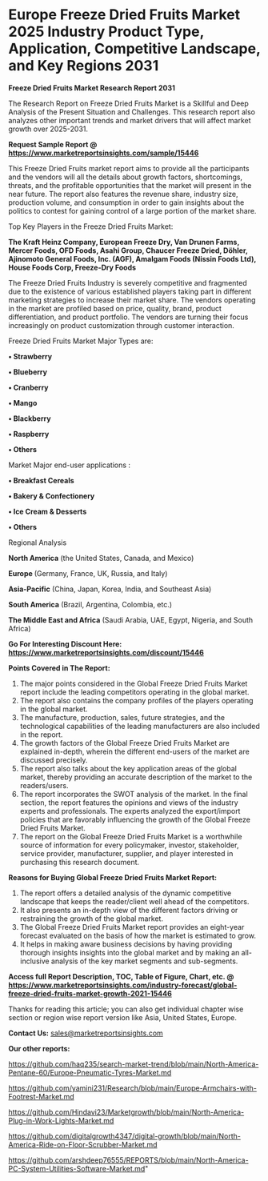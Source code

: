 # Europe Freeze Dried Fruits Market 2025 Industry Product Type, Application, Competitive Landscape, and Key Regions 2031

<strong>Freeze Dried Fruits Market Research Report 2031</strong>

The Research Report on Freeze Dried Fruits Market is a Skillful and Deep Analysis of the Present Situation and Challenges. This research report also analyzes other important trends and market drivers that will affect market growth over 2025-2031.

<strong>Request Sample Report @ <a href=https://www.marketreportsinsights.com/sample/15446>https://www.marketreportsinsights.com/sample/15446</a></strong>

This Freeze Dried Fruits market report aims to provide all the participants and the vendors will all the details about growth factors, shortcomings, threats, and the profitable opportunities that the market will present in the near future. The report also features the revenue share, industry size, production volume, and consumption in order to gain insights about the politics to contest for gaining control of a large portion of the market share.

Top Key Players in the Freeze Dried Fruits Market:

<strong>The Kraft Heinz Company, European Freeze Dry, Van Drunen Farms, Mercer Foods, OFD Foods, Asahi Group, Chaucer Freeze Dried, Döhler, Ajinomoto General Foods, Inc. (AGF), Amalgam Foods (Nissin Foods Ltd), House Foods Corp, Freeze-Dry Foods</strong>

The Freeze Dried Fruits Industry is severely competitive and fragmented due to the existence of various established players taking part in different marketing strategies to increase their market share. The vendors operating in the market are profiled based on price, quality, brand, product differentiation, and product portfolio. The vendors are turning their focus increasingly on product customization through customer interaction.

Freeze Dried Fruits Market Major Types are:

<strong>• Strawberry

• Blueberry

• Cranberry

• Mango

• Blackberry

• Raspberry

• Others</strong>

Market Major end-user applications :

<strong>• Breakfast Cereals

• Bakery & Confectionery

• Ice Cream & Desserts

• Others</strong>

Regional Analysis

</u><strong><b>North America</b></strong> (the United States, Canada, and Mexico)

<strong><b>Europe </b></strong>(Germany, France, UK, Russia, and Italy)

<strong><b>Asia-Pacific</b></strong> (China, Japan, Korea, India, and Southeast Asia)

<strong><b>South America</b></strong> (Brazil, Argentina, Colombia, etc.)

<strong><b>The Middle East and Africa</b></strong> (Saudi Arabia, UAE, Egypt, Nigeria, and South Africa)

<strong>Go For Interesting Discount Here: <a href=https://www.marketreportsinsights.com/discount/15446>https://www.marketreportsinsights.com/discount/15446</a></strong>

<strong>Points Covered in The Report:</strong>
<ol>
  <li>The major points considered in the Global Freeze Dried Fruits Market report include the leading competitors operating in the global market.</li>
  <li>The report also contains the company profiles of the players operating in the global market.</li>
  <li>The manufacture, production, sales, future strategies, and the technological capabilities of the leading manufacturers are also included in the report.</li>
  <li>The growth factors of the Global Freeze Dried Fruits Market are explained in-depth, wherein the different end-users of the market are discussed precisely.</li>
  <li>The report also talks about the key application areas of the global market, thereby providing an accurate description of the market to the readers/users.</li>
  <li>The report incorporates the SWOT analysis of the market. In the final section, the report features the opinions and views of the industry experts and professionals. The experts analyzed the export/import policies that are favorably influencing the growth of the Global Freeze Dried Fruits Market.</li>
  <li>The report on the Global Freeze Dried Fruits Market is a worthwhile source of information for every policymaker, investor, stakeholder, service provider, manufacturer, supplier, and player interested in purchasing this research document.</li>
</ol>
<strong>Reasons for Buying Global Freeze Dried Fruits Market Report:</strong>

<ol>
  <li>The report offers a detailed analysis of the dynamic competitive landscape that keeps the reader/client well ahead of the competitors.</li>
  <li>It also presents an in-depth view of the different factors driving or restraining the growth of the global market.</li>
  <li>The Global Freeze Dried Fruits Market report provides an eight-year forecast evaluated on the basis of how the market is estimated to grow.</li>
  <li>It helps in making aware business decisions by having providing thorough insights insights into the global market and by making an all-inclusive analysis of the key market segments and sub-segments.</li>
</ol>
<strong>Access full Report Description, TOC, Table of Figure, Chart, etc. @ <a href=https://www.marketreportsinsights.com/industry-forecast/global-freeze-dried-fruits-market-growth-2021-15446>https://www.marketreportsinsights.com/industry-forecast/global-freeze-dried-fruits-market-growth-2021-15446</a></strong>


Thanks for reading this article; you can also get individual chapter wise section or region wise report version like Asia, United States, Europe.

<strong>Contact Us:</strong>
sales@marketreportsinsights.com

<strong>Our other reports:</strong>

<a href=https://github.com/haq235/search-market-trend/blob/main/North-America-Pentane-60/Europe-Pneumatic-Tyres-Market.md>https://github.com/haq235/search-market-trend/blob/main/North-America-Pentane-60/Europe-Pneumatic-Tyres-Market.md</a>

<a href=https://github.com/yamini231/Research/blob/main/Europe-Armchairs-with-Footrest-Market.md>https://github.com/yamini231/Research/blob/main/Europe-Armchairs-with-Footrest-Market.md</a>

<a href=https://github.com/Hindavi23/Marketgrowth/blob/main/North-America-Plug-in-Work-Lights-Market.md>https://github.com/Hindavi23/Marketgrowth/blob/main/North-America-Plug-in-Work-Lights-Market.md</a>

<a href=https://github.com/digitalgrowth4347/digital-growth/blob/main/North-America-Ride-on-Floor-Scrubber-Market.md>https://github.com/digitalgrowth4347/digital-growth/blob/main/North-America-Ride-on-Floor-Scrubber-Market.md</a>

<a href=https://github.com/arshdeep76555/REPORTS/blob/main/North-America-PC-System-Utilities-Software-Market.md>https://github.com/arshdeep76555/REPORTS/blob/main/North-America-PC-System-Utilities-Software-Market.md</a>"
